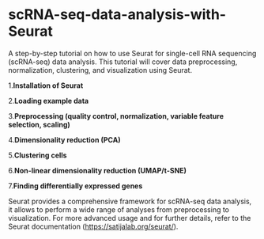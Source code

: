 # scRNA-seq-data-analysis-with-Seurat

A step-by-step tutorial on how to use Seurat for single-cell RNA sequencing (scRNA-seq) data analysis. This tutorial will cover data preprocessing, normalization, clustering, and visualization using Seurat.

1.**Installation of Seurat**

2.**Loading example data**

3.**Preprocessing (quality control, normalization, variable feature selection, scaling)**

4.**Dimensionality reduction (PCA)**

5.**Clustering cells**

6.**Non-linear dimensionality reduction (UMAP/t-SNE)**

7.**Finding differentially expressed genes**

Seurat provides a comprehensive framework for scRNA-seq data analysis, it allows to perform a wide range of analyses from preprocessing to visualization. For more advanced usage and for further details, refer to the Seurat documentation (https://satijalab.org/seurat/).

